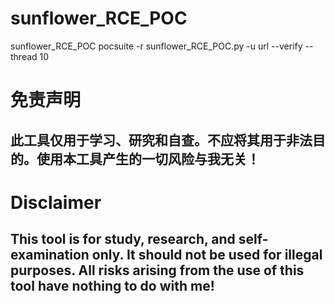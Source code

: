 # sunflower_RCE_POC
sunflower_RCE_POC
pocsuite -r sunflower_RCE_POC.py -u url --verify --thread 10

# 免责声明
## 此工具仅用于学习、研究和自查。不应将其用于非法目的。使用本工具产生的一切风险与我无关！
# Disclaimer
## This tool is for study, research, and self-examination only. It should not be used for illegal purposes. All risks arising from the use of this tool have nothing to do with me!

